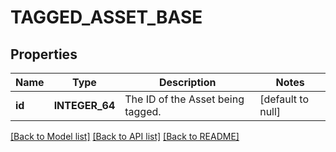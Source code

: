 # TAGGED_ASSET_BASE

## Properties
Name | Type | Description | Notes
------------ | ------------- | ------------- | -------------
**id** | **INTEGER_64** | The ID of the Asset being tagged. | [default to null]

[[Back to Model list]](../README.md#documentation-for-models) [[Back to API list]](../README.md#documentation-for-api-endpoints) [[Back to README]](../README.md)


